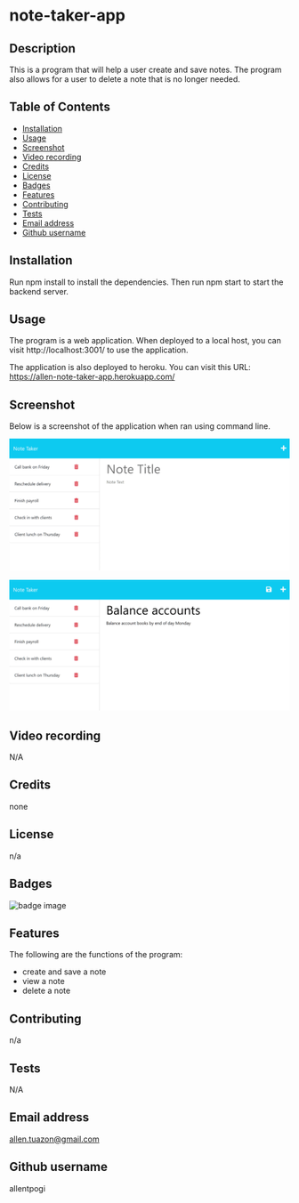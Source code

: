 # note-taker-app

## Description

This is a program that will help a user create and save notes. The program also allows for a user to delete a note that is no longer needed.

## Table of Contents
- [Installation](#installation)
- [Usage](#usage)
- [Screenshot](#screenshot)
- [Video recording](#video-recording)
- [Credits](#credits)
- [License](#license)
- [Badges](#badges)
- [Features](#features)
- [Contributing](#contributing)
- [Tests](#tests)
- [Email address](#email-address)
- [Github username](#github-username)

## Installation
Run npm install to install the dependencies. Then run npm start to start the backend server.

## Usage
The program is a web application. When deployed to a local host, you can visit http://localhost:3001/ to use the application.

The application is also deployed to heroku. You can visit this URL: https://allen-note-taker-app.herokuapp.com/

## Screenshot

Below is a screenshot of the application when ran using command line.

![screenshot](./public/assets/img/11-express-homework-demo-01.png)

![screenshot](./public/assets/img/11-express-homework-demo-02.png)

## Video recording
N/A


## Credits
none

## License
n/a

## Badges
![badge image](https://img.shields.io/github/languages/top/lernantino/badmath)

## Features
The following are the functions of the program:
- create and save a note
- view a note
- delete a note

## Contributing
n/a

## Tests
N/A

## Email address
allen.tuazon@gmail.com

## Github username
allentpogi

            